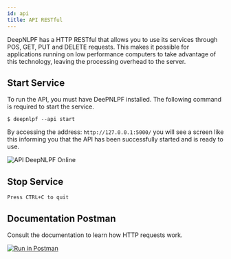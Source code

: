 ```yaml
---
id: api
title: API RESTful
---
```


DeepNLPF has a HTTP RESTful that allows you to use its services through POS, GET, PUT and DELETE requests. This makes it possible for applications running on low performance computers to take advantage of this technology, leaving the processing overhead to the server.

## Start Service
To run the API, you must have DeePNLPF installed. The following command is required to start the service.

    $ deepnlpf --api start

By accessing the address: ```http://127.0.0.1:5000/``` you will see a screen like this informing you that the API has been successfully started and is ready to use.

![API DeepNLPF Online](https://deepnlpf.github.io/site/img/api_online.png)

## Stop Service

    Press CTRL+C to quit

## Documentation Postman

Consult the documentation to learn how HTTP requests work.  

[![Run in Postman](https://run.pstmn.io/button.svg)](https://documenter.getpostman.com/view/2943437/SVSGMq2A)

